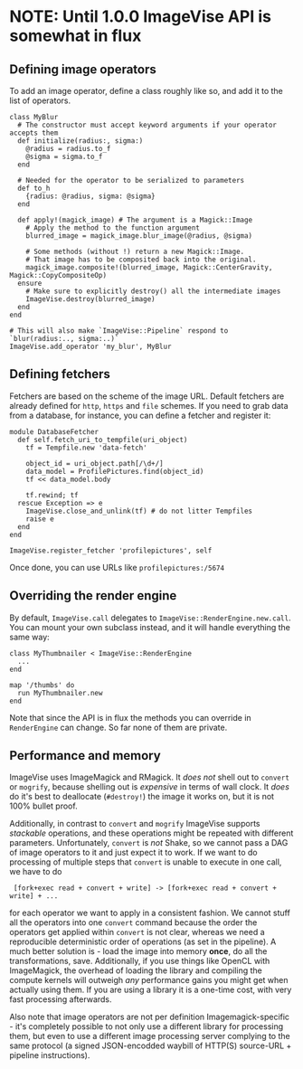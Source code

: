 # NOTE: Until 1.0.0 ImageVise API is somewhat in flux

## Defining image operators

To add an image operator, define a class roughly like so, and add it to the list of operators.

    class MyBlur
      # The constructor must accept keyword arguments if your operator accepts them
      def initialize(radius:, sigma:)
        @radius = radius.to_f
        @sigma = sigma.to_f
      end
      
      # Needed for the operator to be serialized to parameters
      def to_h
        {radius: @radius, sigma: @sigma}
      end
      
      def apply!(magick_image) # The argument is a Magick::Image
        # Apply the method to the function argument
        blurred_image = magick_image.blur_image(@radius, @sigma)
        
        # Some methods (without !) return a new Magick::Image.
        # That image has to be composited back into the original.
        magick_image.composite!(blurred_image, Magick::CenterGravity, Magick::CopyCompositeOp)
      ensure
        # Make sure to explicitly destroy() all the intermediate images
        ImageVise.destroy(blurred_image)
      end
    end
    
    # This will also make `ImageVise::Pipeline` respond to `blur(radius:.., sigma:..)`
    ImageVise.add_operator 'my_blur', MyBlur

## Defining fetchers

Fetchers are based on the scheme of the image URL. Default fetchers are already defined for `http`, `https`
and `file` schemes. If you need to grab data from a database, for instance, you can define a fetcher and register
it:

    module DatabaseFetcher
      def self.fetch_uri_to_tempfile(uri_object)
        tf = Tempfile.new 'data-fetch'
        
        object_id = uri_object.path[/\d+/]
        data_model = ProfilePictures.find(object_id)
        tf << data_model.body
        
        tf.rewind; tf
      rescue Exception => e
        ImageVise.close_and_unlink(tf) # do not litter Tempfiles
        raise e
      end
    end
    
    ImageVise.register_fetcher 'profilepictures', self

Once done, you can use URLs like `profilepictures:/5674`

## Overriding the render engine

By default, `ImageVise.call` delegates to `ImageVise::RenderEngine.new.call`. You can mount your own subclass
instead, and it will handle everything the same way:

    class MyThumbnailer < ImageVise::RenderEngine
      ...
    end
    
    map '/thumbs' do
      run MyThumbnailer.new
    end

Note that since the API is in flux the methods you can override in `RenderEngine` can change.
So far none of them are private.

## Performance and memory

ImageVise uses ImageMagick and RMagick. It _does not_ shell out to `convert` or `mogrify`, because shelling out
is _expensive_ in terms of wall clock. It _does_ do it's best to deallocate (`#destroy!`) the image it works on,
but it is not 100% bullet proof.

Additionally, in contrast to `convert` and `mogrify` ImageVise supports _stackable_ operations, and these operations
might be repeated with different parameters. Unfortunately, `convert` is _not_ Shake, so we cannot pass a DAG of
image operators to it and just expect it to work. If we want to do processing of multiple steps that `convert` is
unable to execute in one call, we have to do

     [fork+exec read + convert + write] -> [fork+exec read + convert + write] + ...

for each operator we want to apply in a consistent fashion. We cannot stuff all the operators into one `convert`
command because the order the operators get applied within `convert` is not clear, whereas we need a reproducible
deterministic order of operations (as set in the pipeline). A much better solution is - load the image into memory
**once**, do all the transformations, save. Additionally, if you use things like OpenCL with ImageMagick, the overhead
of loading the library and compiling the compute kernels will outweigh _any_ performance gains you might get when
actually using them. If you are using a library it is a one-time cost, with very fast processing afterwards.

Also note that image operators are not per definition Imagemagick-specific - it's completely possible to not only use
a different library for processing them, but even to use a different image processing server complying to the
same protocol (a signed JSON-encodded waybill of HTTP(S) source-URL + pipeline instructions).